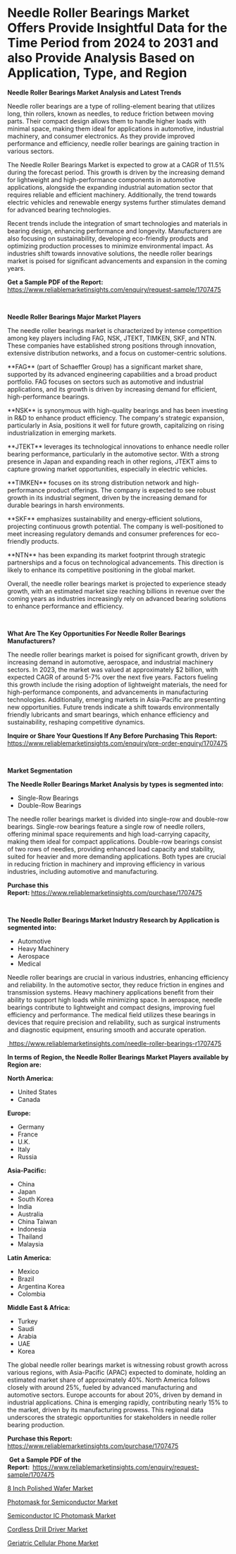 <p><h1>Needle Roller Bearings Market Offers Provide Insightful Data for the Time Period from 2024 to 2031 and also Provide Analysis Based on Application, Type, and Region</h1></p><p><strong>Needle Roller Bearings Market Analysis and Latest Trends</strong></p>
<p><p>Needle roller bearings are a type of rolling-element bearing that utilizes long, thin rollers, known as needles, to reduce friction between moving parts. Their compact design allows them to handle higher loads with minimal space, making them ideal for applications in automotive, industrial machinery, and consumer electronics. As they provide improved performance and efficiency, needle roller bearings are gaining traction in various sectors.</p><p>The Needle Roller Bearings Market is expected to grow at a CAGR of 11.5% during the forecast period. This growth is driven by the increasing demand for lightweight and high-performance components in automotive applications, alongside the expanding industrial automation sector that requires reliable and efficient machinery. Additionally, the trend towards electric vehicles and renewable energy systems further stimulates demand for advanced bearing technologies.</p><p>Recent trends include the integration of smart technologies and materials in bearing design, enhancing performance and longevity. Manufacturers are also focusing on sustainability, developing eco-friendly products and optimizing production processes to minimize environmental impact. As industries shift towards innovative solutions, the needle roller bearings market is poised for significant advancements and expansion in the coming years.</p></p>
<p><strong>Get a Sample PDF of the Report:&nbsp;</strong> <a href="https://www.reliablemarketinsights.com/enquiry/request-sample/1707475?utm_campaign=1620&utm_medium=2&utm_source=Github&utm_content=ia&utm_term=13102024&utm_id=needle-roller-bearings">https://www.reliablemarketinsights.com/enquiry/request-sample/1707475</a></p>
<p>&nbsp;</p>
<p><strong>Needle Roller Bearings Major Market Players</strong></p>
<p><p>The needle roller bearings market is characterized by intense competition among key players including FAG, NSK, JTEKT, TIMKEN, SKF, and NTN. These companies have established strong positions through innovation, extensive distribution networks, and a focus on customer-centric solutions.</p><p>**FAG** (part of Schaeffler Group) has a significant market share, supported by its advanced engineering capabilities and a broad product portfolio. FAG focuses on sectors such as automotive and industrial applications, and its growth is driven by increasing demand for efficient, high-performance bearings. </p><p>**NSK** is synonymous with high-quality bearings and has been investing in R&D to enhance product efficiency. The company's strategic expansion, particularly in Asia, positions it well for future growth, capitalizing on rising industrialization in emerging markets.</p><p>**JTEKT** leverages its technological innovations to enhance needle roller bearing performance, particularly in the automotive sector. With a strong presence in Japan and expanding reach in other regions, JTEKT aims to capture growing market opportunities, especially in electric vehicles.</p><p>**TIMKEN** focuses on its strong distribution network and high-performance product offerings. The company is expected to see robust growth in its industrial segment, driven by the increasing demand for durable bearings in harsh environments.</p><p>**SKF** emphasizes sustainability and energy-efficient solutions, projecting continuous growth potential. The company is well-positioned to meet increasing regulatory demands and consumer preferences for eco-friendly products.</p><p>**NTN** has been expanding its market footprint through strategic partnerships and a focus on technological advancements. This direction is likely to enhance its competitive positioning in the global market.</p><p>Overall, the needle roller bearings market is projected to experience steady growth, with an estimated market size reaching billions in revenue over the coming years as industries increasingly rely on advanced bearing solutions to enhance performance and efficiency.</p></p>
<p>&nbsp;</p>
<p><strong>What Are The Key Opportunities For Needle Roller Bearings Manufacturers?</strong></p>
<p><p>The needle roller bearings market is poised for significant growth, driven by increasing demand in automotive, aerospace, and industrial machinery sectors. In 2023, the market was valued at approximately $2 billion, with expected CAGR of around 5-7% over the next five years. Factors fueling this growth include the rising adoption of lightweight materials, the need for high-performance components, and advancements in manufacturing technologies. Additionally, emerging markets in Asia-Pacific are presenting new opportunities. Future trends indicate a shift towards environmentally friendly lubricants and smart bearings, which enhance efficiency and sustainability, reshaping competitive dynamics.</p></p>
<p><strong>Inquire or Share Your Questions If Any Before Purchasing This Report:</strong> <a href="https://www.reliablemarketinsights.com/enquiry/pre-order-enquiry/1707475?utm_campaign=1620&utm_medium=2&utm_source=Github&utm_content=ia&utm_term=13102024&utm_id=needle-roller-bearings">https://www.reliablemarketinsights.com/enquiry/pre-order-enquiry/1707475</a></p>
<p>&nbsp;</p>
<p><strong>Market Segmentation</strong></p>
<p><strong>The Needle Roller Bearings Market Analysis by types is segmented into:</strong></p>
<p><ul><li>Single-Row Bearings</li><li>Double-Row Bearings</li></ul></p>
<p><p>The needle roller bearings market is divided into single-row and double-row bearings. Single-row bearings feature a single row of needle rollers, offering minimal space requirements and high load-carrying capacity, making them ideal for compact applications. Double-row bearings consist of two rows of needles, providing enhanced load capacity and stability, suited for heavier and more demanding applications. Both types are crucial in reducing friction in machinery and improving efficiency in various industries, including automotive and manufacturing.</p></p>
<p><strong>Purchase this Report:&nbsp;</strong><a href="https://www.reliablemarketinsights.com/purchase/1707475?utm_campaign=1620&utm_medium=2&utm_source=Github&utm_content=ia&utm_term=13102024&utm_id=needle-roller-bearings">https://www.reliablemarketinsights.com/purchase/1707475</a></p>
<p>&nbsp;</p>
<p><strong>The Needle Roller Bearings Market Industry Research by Application is segmented into:</strong></p>
<p><ul><li>Automotive</li><li>Heavy Machinery</li><li>Aerospace</li><li>Medical</li></ul></p>
<p><p>Needle roller bearings are crucial in various industries, enhancing efficiency and reliability. In the automotive sector, they reduce friction in engines and transmission systems. Heavy machinery applications benefit from their ability to support high loads while minimizing space. In aerospace, needle bearings contribute to lightweight and compact designs, improving fuel efficiency and performance. The medical field utilizes these bearings in devices that require precision and reliability, such as surgical instruments and diagnostic equipment, ensuring smooth and accurate operation.</p></p>
<p><a href="https://www.reliablemarketinsights.com/needle-roller-bearings-r1707475?utm_campaign=1620&utm_medium=2&utm_source=Github&utm_content=ia&utm_term=13102024&utm_id=needle-roller-bearings">&nbsp;https://www.reliablemarketinsights.com/needle-roller-bearings-r1707475</a></p>
<p><strong>In terms of Region, the Needle Roller Bearings Market Players available by Region are:</strong></p>
<p>
    <p> <strong> North America: </strong>
        <ul>
            <li>United States</li>
            <li>Canada</li>
        </ul>
        </p> 
    <p> <strong> Europe: </strong>
        <ul>
            <li>Germany</li>
            <li>France</li>
            <li>U.K.</li>
            <li>Italy</li>
            <li>Russia</li>
        </ul>
        </p> 
    <p> <strong> Asia-Pacific: </strong>
        <ul>
            <li>China</li>
            <li>Japan</li>
            <li>South Korea</li>
            <li>India</li>
            <li>Australia</li>
            <li>China Taiwan</li>
            <li>Indonesia</li>
            <li>Thailand</li>
            <li>Malaysia</li>
        </ul>
        </p> 
    <p> <strong> Latin America: </strong>
        <ul>
            <li>Mexico</li>
            <li>Brazil</li>
            <li>Argentina Korea</li>
            <li>Colombia</li>
        </ul>
        </p> 
    <p> <strong> Middle East & Africa: </strong>
        <ul>
            <li>Turkey</li>
            <li>Saudi</li>
            <li>Arabia</li>
            <li>UAE</li>
            <li>Korea</li>
        </ul>
    </p>
    </p>
<p><p>The global needle roller bearings market is witnessing robust growth across various regions, with Asia-Pacific (APAC) expected to dominate, holding an estimated market share of approximately 40%. North America follows closely with around 25%, fueled by advanced manufacturing and automotive sectors. Europe accounts for about 20%, driven by demand in industrial applications. China is emerging rapidly, contributing nearly 15% to the market, driven by its manufacturing prowess. This regional data underscores the strategic opportunities for stakeholders in needle roller bearing production.</p></p>
<p><strong>Purchase this Report: </strong><a href="https://www.reliablemarketinsights.com/purchase/1707475?utm_campaign=1620&utm_medium=2&utm_source=Github&utm_content=ia&utm_term=13102024&utm_id=needle-roller-bearings">https://www.reliablemarketinsights.com/purchase/1707475</a></p>
<p>&nbsp;<strong>Get a Sample PDF of the Report:&nbsp;&nbsp;</strong><a href="https://www.reliablemarketinsights.com/enquiry/request-sample/1707475?utm_campaign=1620&utm_medium=2&utm_source=Github&utm_content=ia&utm_term=13102024&utm_id=needle-roller-bearings">https://www.reliablemarketinsights.com/enquiry/request-sample/1707475</a></p>
<p><strong></strong></p>
<p><p><a href="https://www.linkedin.com/pulse/8-inch-polished-wafer-market-trends-insights-type-application-kefkc?utm_campaign=1620&utm_medium=2&utm_source=Github&utm_content=ia&utm_term=13102024&utm_id=needle-roller-bearings">8 Inch Polished Wafer Market</a></p><p><a href="https://www.linkedin.com/pulse/photomask-semiconductor-market-global-insights-sales-trends-jqbsc?utm_campaign=1620&utm_medium=2&utm_source=Github&utm_content=ia&utm_term=13102024&utm_id=needle-roller-bearings">Photomask for Semiconductor Market</a></p><p><a href="https://www.linkedin.com/pulse/semiconductor-ic-photomask-mosaic-piecing-together-global-mbaqf?utm_campaign=1620&utm_medium=2&utm_source=Github&utm_content=ia&utm_term=13102024&utm_id=needle-roller-bearings">Semiconductor IC Photomask Market</a></p><p><a href="https://www.linkedin.com/pulse/strategic-roadmap-success-global-cordless-drill-driver-market-gu4tf?utm_campaign=1620&utm_medium=2&utm_source=Github&utm_content=ia&utm_term=13102024&utm_id=needle-roller-bearings">Cordless Drill Driver Market</a></p><p><a href="https://www.linkedin.com/pulse/surfing-geriatric-cellular-phone-wave-riding-market-currents-uqmcf?utm_campaign=1620&utm_medium=2&utm_source=Github&utm_content=ia&utm_term=13102024&utm_id=needle-roller-bearings">Geriatric Cellular Phone Market</a></p></p>